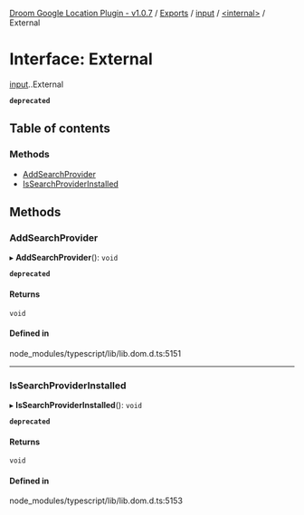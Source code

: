 [Droom Google Location Plugin - v1.0.7](../README.md) / [Exports](../modules.md) / [input](../modules/input.md) / [<internal\>](../modules/input._internal_.md) / External

# Interface: External

[input](../modules/input.md).[<internal>](../modules/input._internal_.md).External

**`deprecated`**

## Table of contents

### Methods

- [AddSearchProvider](input._internal_.External.md#addsearchprovider)
- [IsSearchProviderInstalled](input._internal_.External.md#issearchproviderinstalled)

## Methods

### AddSearchProvider

▸ **AddSearchProvider**(): `void`

**`deprecated`**

#### Returns

`void`

#### Defined in

node_modules/typescript/lib/lib.dom.d.ts:5151

___

### IsSearchProviderInstalled

▸ **IsSearchProviderInstalled**(): `void`

**`deprecated`**

#### Returns

`void`

#### Defined in

node_modules/typescript/lib/lib.dom.d.ts:5153
